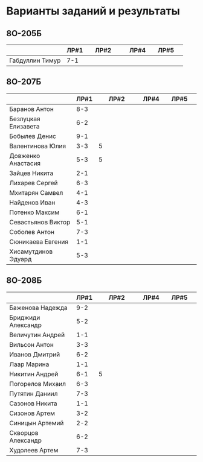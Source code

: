 # Варианты заданий и результаты

## 8О-205Б
|                     | ЛР#1 |   | ЛР#2 |   |   | ЛР#4 |   | ЛР#5 |   |
|---------------------|------|---|------|---|---|------|---|------|---|
| Габдуллин Тимур     | 7-1  |   |      |   |   |      |   |      |   |

## 8О-207Б
|                     | ЛР#1 |   | ЛР#2 |   |   | ЛР#4 |   | ЛР#5 |   |
|---------------------|------|---|------|---|---|------|---|------|---|
| Баранов Антон       | 8-3  |   |      |   |   |      |   |      |   |
| Безлуцкая Елизавета | 6-2  |   |      |   |   |      |   |      |   |
| Бобылев Денис       | 9-1  |   |      |   |   |      |   |      |   |
| Валентинова Юлия    | 3-3  | 5 |      |   |   |      |   |      |   |
| Довженко Анастасия  | 5-3  | 5 |      |   |   |      |   |      |   |
| Зайцев Никита       | 2-1  |   |      |   |   |      |   |      |   |
| Лихарев Сергей      | 6-3  |   |      |   |   |      |   |      |   |
| Мхитарян Самвел     | 4-1  |   |      |   |   |      |   |      |   |
| Найденов Иван       | 4-3  |   |      |   |   |      |   |      |   |
| Потенко Максим      | 6-1  |   |      |   |   |      |   |      |   |
| Севастьянов Виктор  | 5-1  |   |      |   |   |      |   |      |   |
| Соболев Антон       | 7-3  |   |      |   |   |      |   |      |   |
| Сюникаева Евгения   | 1-1  |   |      |   |   |      |   |      |   |
| Хисамутдинов Эдуард | 5-3  |   |      |   |   |      |   |      |   |

## 8О-208Б
|                     | ЛР#1 |   | ЛР#2 |   |   | ЛР#4 |   | ЛР#5 |   |
|---------------------|------|---|------|---|---|------|---|------|---|
| Баженова Надежда    | 9-2  |   |      |   |   |      |   |      |   |
| Бриджиди Александр  | 5-2  |   |      |   |   |      |   |      |   |
| Величутин Андрей    | 1-1  |   |      |   |   |      |   |      |   |
| Вильсон Антон       | 3-3  |   |      |   |   |      |   |      |   |
| Иванов Дмитрий      | 6-2  |   |      |   |   |      |   |      |   |
| Лаар Марина         | 1-1  |   |      |   |   |      |   |      |   |
| Никитин Андрей      | 6-1  | 5 |      |   |   |      |   |      |   |
| Погорелов Михаил    | 6-3  |   |      |   |   |      |   |      |   |
| Путятин Даниил      | 7-3  |   |      |   |   |      |   |      |   |
| Сазонов Никита      | 1-1  |   |      |   |   |      |   |      |   |
| Сизонов Артем       | 3-2  |   |      |   |   |      |   |      |   |
| Синицын Артемий     | 2-2  |   |      |   |   |      |   |      |   |
| Скворцов Александр  | 6-2  |   |      |   |   |      |   |      |   |
| Худолеев Артем      | 7-3  |   |      |   |   |      |   |      |   |
